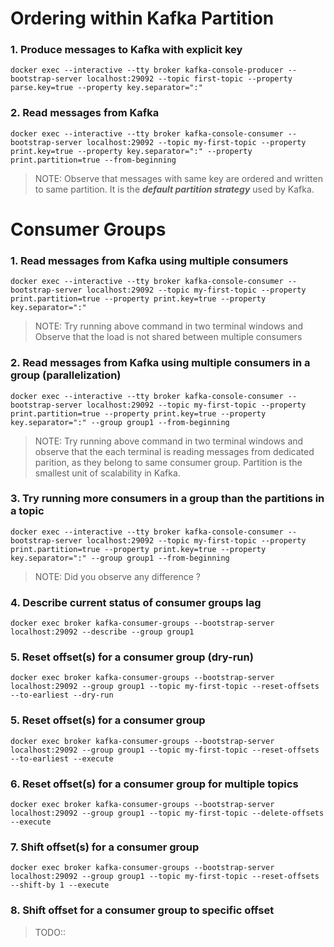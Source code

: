 # Ordering within Kafka Partition

### 1. Produce messages to Kafka with explicit key
```shell script
docker exec --interactive --tty broker kafka-console-producer --bootstrap-server localhost:29092 --topic first-topic --property parse.key=true --property key.separator=":"
```

### 2. Read messages from Kafka
```shell script
docker exec --interactive --tty broker kafka-console-consumer --bootstrap-server localhost:29092 --topic my-first-topic --property print.key=true --property key.separator=":" --property print.partition=true --from-beginning
```

> NOTE: Observe that messages with same key are ordered and written to same partition. It is the ***default partition strategy*** used by Kafka.

# Consumer Groups

### 1. Read messages from Kafka using multiple consumers 
```shell script
docker exec --interactive --tty broker kafka-console-consumer --bootstrap-server localhost:29092 --topic my-first-topic --property print.partition=true --property print.key=true --property key.separator=":"
```

> NOTE: Try running above command in two terminal windows and Observe that the load is not shared between multiple consumers


### 2. Read messages from Kafka using multiple consumers in a group (parallelization)
```shell script
docker exec --interactive --tty broker kafka-console-consumer --bootstrap-server localhost:29092 --topic my-first-topic --property print.partition=true --property print.key=true --property key.separator=":" --group group1 --from-beginning
```

> NOTE: Try running above command in two terminal windows and observe that the each terminal is reading messages from dedicated parition, as they belong to same consumer group.
Partition is the smallest unit of scalability in Kafka.

### 3. Try running more consumers in a group than the partitions in a topic
```shell script
docker exec --interactive --tty broker kafka-console-consumer --bootstrap-server localhost:29092 --topic my-first-topic --property print.partition=true --property print.key=true --property key.separator=":" --group group1 --from-beginning
```

> NOTE: Did you observe any difference ?


### 4. Describe current status of consumer groups lag

```shell script
docker exec broker kafka-consumer-groups --bootstrap-server localhost:29092 --describe --group group1
```

### 5. Reset offset(s) for a consumer group (dry-run)

```shell script
docker exec broker kafka-consumer-groups --bootstrap-server localhost:29092 --group group1 --topic my-first-topic --reset-offsets --to-earliest --dry-run
```

### 5. Reset offset(s) for a consumer group 

```shell script
docker exec broker kafka-consumer-groups --bootstrap-server localhost:29092 --group group1 --topic my-first-topic --reset-offsets --to-earliest --execute
```

### 6. Reset offset(s) for a consumer group for multiple topics

```shell script
docker exec broker kafka-consumer-groups --bootstrap-server localhost:29092 --group group1 --topic my-first-topic --delete-offsets --execute
```

### 7. Shift offset(s) for a consumer group

```shell script
docker exec broker kafka-consumer-groups --bootstrap-server localhost:29092 --group group1 --topic my-first-topic --reset-offsets --shift-by 1 --execute
```

### 8. Shift offset for a consumer group to specific offset

> TODO::
